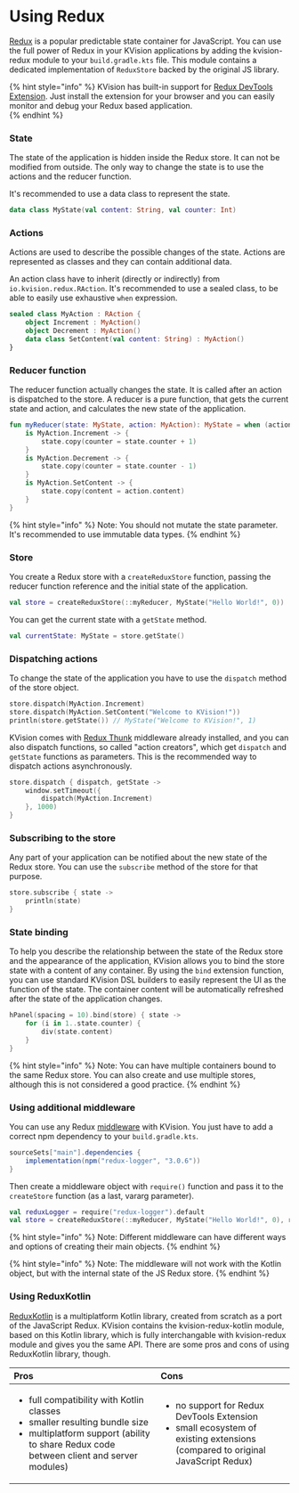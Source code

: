 # Using Redux

[Redux](https://redux.js.org/) is a popular predictable state container for JavaScript. You can use the full power of Redux in your KVision applications by adding the kvision-redux module to your `build.gradle.kts` file. This module contains a dedicated implementation of `ReduxStore` backed by the original JS library.

{% hint style="info" %}
KVision has built-in support for [Redux DevTools Extension](http://extension.remotedev.io/). Just install the extension for your browser and you can easily monitor and debug your Redux based application.   
{% endhint %}

### State

The state of the application is hidden inside the Redux store. It can not be modified from outside. The only way to change the state is to use the actions and the reducer function.

It's recommended to use a data class to represent the state.

```kotlin
data class MyState(val content: String, val counter: Int)
```

### Actions

Actions are used to describe the possible changes of the state. Actions are represented as classes and they can contain additional data.

An action class have to inherit \(directly or indirectly\) from `io.kvision.redux.RAction`. It's recommended to use a sealed class, to be able to easily use  exhaustive `when` expression.

```kotlin
sealed class MyAction : RAction {
    object Increment : MyAction()
    object Decrement : MyAction()
    data class SetContent(val content: String) : MyAction()
}
```

### Reducer function

The reducer function actually changes the state. It is called after an action is dispatched to the store. A reducer is a pure function, that gets the current state and action, and calculates the new state of the application. 

```kotlin
fun myReducer(state: MyState, action: MyAction): MyState = when (action) {
    is MyAction.Increment -> {
        state.copy(counter = state.counter + 1)
    }
    is MyAction.Decrement -> {
        state.copy(counter = state.counter - 1)
    }
    is MyAction.SetContent -> {
        state.copy(content = action.content)
    }
}
```

{% hint style="info" %}
Note: You should not mutate the state parameter. It's recommended to use immutable data types.
{% endhint %}

### Store

You create a Redux store with a `createReduxStore` function, passing the reducer function reference and the initial state of the application.

```kotlin
val store = createReduxStore(::myReducer, MyState("Hello World!", 0))
```

You can get the current state with a `getState` method.

```kotlin
val currentState: MyState = store.getState()
```

### Dispatching actions

To change the state of the application you have to use the `dispatch` method of the store object.

```kotlin
store.dispatch(MyAction.Increment)
store.dispatch(MyAction.SetContent("Welcome to KVision!"))
println(store.getState()) // MyState("Welcome to KVision!", 1)
```

KVision comes with [Redux Thunk](https://github.com/reduxjs/redux-thunk) middleware already installed, and you can also dispatch functions, so called "action creators", which get `dispatch` and `getState` functions as parameters. This is the recommended way to dispatch actions asynchronously. 

```kotlin
store.dispatch { dispatch, getState ->
    window.setTimeout({
        dispatch(MyAction.Increment)
    }, 1000)
}
```

### Subscribing to the store

Any part of your application can be notified about the new state of the Redux store. You can use the `subscribe` method of the store for that purpose.

```kotlin
store.subscribe { state ->
    println(state)
}
```

### State binding

To help you describe the relationship between the state of the Redux store and the appearance of the application, KVision allows you to bind the store state with a content of any container. By using the `bind` extension function, you can use standard KVision DSL builders to easily represent the UI as the function of the state. The container content will be automatically refreshed after the state of the application changes.

```kotlin
hPanel(spacing = 10).bind(store) { state ->
    for (i in 1..state.counter) {
        div(state.content)
    }
}
```

{% hint style="info" %}
Note: You can have multiple containers bound to the same Redux store. You can also create and use multiple stores, although this is not considered a good practice.
{% endhint %}

### Using additional middleware

You can use any Redux [middleware](https://redux.js.org/introduction/ecosystem#middleware) with KVision. You just have to add a correct npm dependency to your `build.gradle.kts`.

```groovy
sourceSets["main"].dependencies {
    implementation(npm("redux-logger", "3.0.6"))
}
```

Then create a middleware object with `require()` function and pass it to the `createStore` function \(as a last, vararg parameter\).

```kotlin
val reduxLogger = require("redux-logger").default
val store = createReduxStore(::myReducer, MyState("Hello World!", 0), reduxLogger)
```

{% hint style="info" %}
Note: Different middleware can have different ways and options of creating their main objects.
{% endhint %}

{% hint style="info" %}
Note: The middleware will not work with the Kotlin object, but with the internal state of the JS Redux store.
{% endhint %}

### Using ReduxKotlin

[ReduxKotlin](https://reduxkotlin.org/) is a multiplatform Kotlin library, created from scratch as a port of the JavaScript Redux. KVision contains the kvision-redux-kotlin module, based on this Kotlin library, which is fully interchangable with kvision-redux module and gives you the same API. There are some pros and cons of using ReduxKotlin library, though.

<table>
  <thead>
    <tr>
      <th style="text-align:left">Pros</th>
      <th style="text-align:left">Cons</th>
    </tr>
  </thead>
  <tbody>
    <tr>
      <td style="text-align:left">
        <ul>
          <li>full compatibility with Kotlin classes</li>
          <li>smaller resulting bundle size</li>
          <li>multiplatform support (ability to share Redux code between client and
            server modules)</li>
        </ul>
      </td>
      <td style="text-align:left">
        <ul>
          <li>no support for Redux DevTools Extension</li>
          <li>small ecosystem of existing extensions (compared to original JavaScript
            Redux)</li>
        </ul>
      </td>
    </tr>
  </tbody>
</table>

